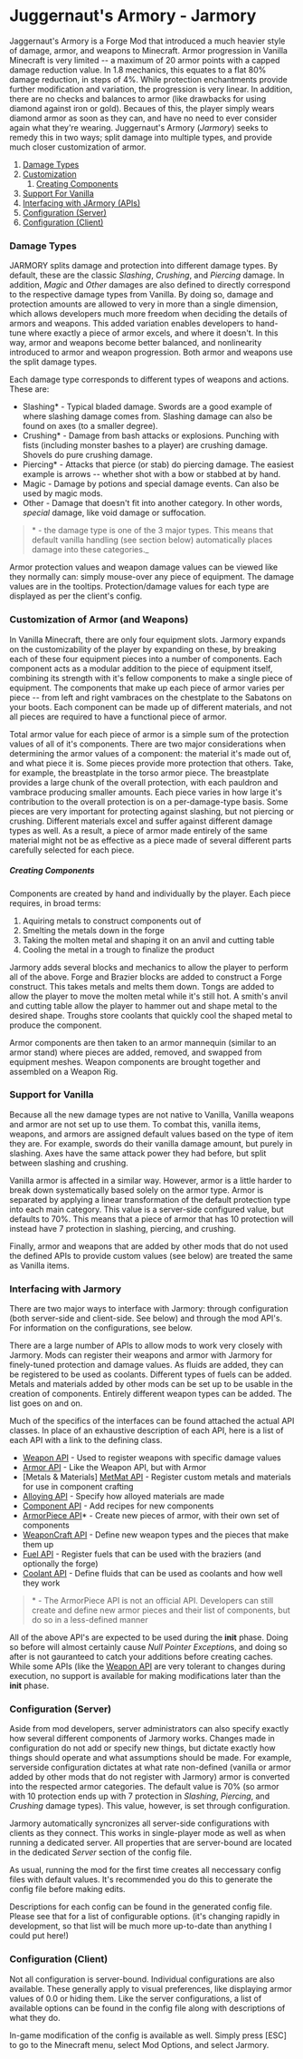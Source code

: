 # Juggernaut's Armory - Jarmory

Jaggernaut's Armory is a Forge Mod that introduced a much heavier style of damage, armor, and weapons to Minecraft. Armor progression in Vanilla Minecraft is very limited -- a maximum of 20 armor points with a capped damage reduction value. In 1.8 mechanics, this equates to a flat 80% damage reduction, in steps of 4%. While protection enchantments provide further modification and variation, the progression is very linear. In addition, there are no checks and balances to armor (like drawbacks for using diamond against iron or gold). Becaues of this, the player simply wears diamond armor as soon as they can, and have no need to ever consider again what they're wearing. Juggernaut's Armory (_Jarmory_) seeks to remedy this in two ways; split damage into multiple types, and provide much closer customization of armor. 

1. [Damage Types]
2. [Customization]
    1. [Creating Components]
4. [Support For Vanilla]
5. [Interfacing with JArmory (APIs)]
6. [Configuration (Server)]
7. [Configuration (Client)]

### Damage Types
JARMORY splits damage and protection into different damage types. By default, these are the classic _Slashing_, _Crushing_, and _Piercing_ damage. In addition, _Magic_ and _Other_ damages are also defined to directly correspond to the respective damage types from Vanilla. By doing so, damage and protection amounts are allowed to very in more than a single dimension, which allows developers much more freedom when deciding the details of armors and weapons. This added variation enables developers to hand-tune where exactly a piece of armor excels, and where it doesn't. In this way, armor and weapons become better balanced, and nonlinearity introduced to armor and weapon progression. Both armor and weapons use the split damage types.

Each damage type corresponds to different types of weapons and actions. These are:

 * Slashing* - Typical bladed damage. Swords are a good example of where slashing damage comes from. Slashing damage can also be found on axes (to a smaller degree).
 * Crushing* - Damage from bash attacks or explosions. Punching with fists (including monster bashes to a player) are crushing damage. Shovels do pure crushing damage.
 * Piercing* - Attacks that pierce (or stab) do piercing damage. The easiest example is arrows -- whether shot with a bow or stabbed at by hand.
 * Magic - Damage by potions and special damage events. Can also be used by magic mods.
 * Other - Damage that doesn't fit into another category. In other words, _special_ damage, like void damage or suffocation.
  
 > \* - the damage type is one of the 3 major types. This means that default vanilla handling (see section below) automatically places damage into these categories._

Armor protection values and weapon damage values can be viewed like they normally can: simply mouse-over any piece of equipment. The damage values are in the tooltips. Protection/damage values for each type are displayed as per the client's config.

### Customization of Armor (and Weapons)
In Vanilla Minecraft, there are only four equipment slots. Jarmory expands on the customizability of the player by expanding on these, by breaking each of these four equipment pieces into a number of components. Each component acts as a modular addition to the piece of equipment itself, combining its strength with it's fellow components to make a single piece of equipment. The components that make up each piece of armor varies per piece -- from left and right vambraces on the chestplate to the Sabatons on your boots. Each component can be made up of different materials, and not all pieces are required to have a functional piece of armor. 

Total armor value for each piece of armor is a simple sum of the protection values of all of it's components. There are two major considerations when determining the armor values of a component: the material it's made out of, and what piece it is. Some pieces provide more protection that others. Take, for example, the breastplate in the torso armor piece. The breastplate provides a large chunk of the overall protection, with each pauldron and vambrace producing smaller amounts. Each piece varies in how large it's contribution to the overall protection is on a per-damage-type basis. Some pieces are very important for protecting against slashing, but not piercing or crushing. Different materials excel and suffer against different damage types as well. As a result, a piece of armor made entirely of the same material might not be as effective as a piece made of several different parts carefully selected for each piece.

##### Creating Components
Components are created by hand and individually by the player. Each piece requires, in broad terms:
1. Aquiring metals to construct components out of
2. Smelting the metals down in the forge
3. Taking the molten metal and shaping it on an anvil and cutting table
4. Cooling the metal in a trough to finalize the product

Jarmory adds several blocks and mechanics to allow the player to perform all of the above. Forge and Brazier blocks are added to construct a Forge construct. This takes metals and melts them down. Tongs are added to allow the player to move the molten metal while it's still hot. A smith's anvil and cutting table allow the player to hammer out and shape metal to the desired shape. Troughs store coolants that quickly cool the shaped metal to produce the component.

Armor components are then taken to an armor mannequin (similar to an armor stand) where pieces are added, removed, and swapped from equipment meshes. Weapon components are brought together and assembled on a Weapon Rig. 

### Support for Vanilla
Because all the new damage types are not native to Vanilla, Vanilla weapons and armor are not set up to use them. To combat this, vanilla items, weapons, and armors are assigned default values based on the type of item they are. For example, swords do their vanilla damage amount, but purely in slashing. Axes have the same attack power they had before, but split between slashing and crushing.

Vanilla armor is affected in a similar way. However, armor is a little harder to break down systematically based solely on the armor type. Armor is separated by applying a linear transformation of the default protection type into each main category. This value is a server-side configured value, but defaults to 70%. This means that a piece of armor that has 10 protection will instead have 7 protection in slashing, piercing, and crushing.

Finally, armor and weapons that are added by other mods that do not used the defined APIs to provide custom values (see below) are treated the same as Vanilla items.

### Interfacing with Jarmory
There are two major ways to interface with Jarmory: through configuration (both server-side and client-side. See below) and through the mod API's. For information on the configurations, see below.

There are a large number of APIs to allow mods to work very closely with Jarmory. Mods can register their weapons and armor with Jarmory for finely-tuned protection and damage values. As fluids are added, they can be registered to be used as coolants. Different types of fuels can be added. Metals and materials added by other mods can be set up to be usable in the creation of components. Entirely different weapon types can be added. The list goes on and on.

Much of the specifics of the interfaces can be found attached the actual API classes. In place of an exhaustive description of each API, here is a list of each API with a link to the defining class.
* [Weapon API] - Used to register weapons with specific damage values
* [Armor API] - Like the Weapon API, but with Armor
* [Metals & Materials] [MetMat API] - Register custom metals and materials for use in component crafting
* [Alloying API] - Specify how alloyed materials are made
* [Component API] - Add recipes for new components
* [ArmorPiece API]* - Create new pieces of armor, with their own set of components
* [WeaponCraft API] - Define new weapon types and the pieces that make them up
* [Fuel API] - Register fuels that can be used with the braziers (and optionally the forge)
* [Coolant API] - Define fluids that can be used as coolants and how well they work

> \* - The ArmorPiece API is not an official API. Developers can still create and define new armor pieces and their list of components, but do so in a less-defined manner

All of the above API's are expected to be used during the **init** phase. Doing so before will almost certainly cause *Null Pointer Exception*s, and doing so after is not gauranteed to catch your additions before creating caches. While some APIs (like the [Weapon API] are very tolerant to changes during execution, no support is available for making modifications later than the **init** phase.

### Configuration (Server)
Aside from mod developers, server administrators can also specify exactly how several different components of Jarmory works. Changes made in configuration do not add or specify new things, but dictate exactly how things should operate and what assumptions should be made. For example, serverside configuration dictates at what rate non-defined (vanilla or armor added by other mods that do not register with Jarmory) armor is converted into the respected armor categories. The default value is 70% (so armor with 10 protection ends up with 7 protection in _Slashing_, _Piercing_, and _Crushing_ damage types). This value, however, is set through configuration.

Jarmory automatically syncronizes all server-side configurations with clients as they connect. This works in single-player mode as well as when running a dedicated server. All properties that are server-bound are located in the dedicated _Server_ section of the config file.

As usual, running the mod for the first time creates all neccessary config files with default values. It's recommended you do this to generate the config file before making edits.

Descriptions for each config can be found in the generated config file. Please see that for a list of configurable options. (it's changing rapidly in development, so that list will be much more up-to-date than anything I could put here!)

### Configuration (Client)
Not all configuration is server-bound. Individual configurations are also available. These generally apply to visual preferences, like displaying armor values of 0.0 or hiding them. Like the server configurations, a list of available options can be found in the config file along with descriptions of what they do.

In-game modification of the config is available as well. Simply press [ESC] to go to the Minecraft menu, select Mod Options, and select Jarmory.

[Weapon Api]: <https://github.com/Dove-Bren/SkylanderArmory/blob/master/src/main/java/com/SkyIsland/Armory/api/WeaponManager.java> "Jarmory/WeaponManager.java"
[Armor API]: <https://github.com/Dove-Bren/SkylanderArmory/blob/master/src/main/java/com/SkyIsland/Armory/api/ArmorManager.java> "Jarmory/ArmorManager.java"
[MetMat API]: <https://github.com/Dove-Bren/SkylanderArmory/blob/master/src/main/java/com/SkyIsland/Armory/api/ForgeManager.java> "Jarmory/ForgeManager.java"
[Alloying API]: <https://github.com/Dove-Bren/SkylanderArmory/blob/master/src/main/java/com/SkyIsland/Armory/api/ForgeManager.java> "Jarmory/ForgeManager.java"
[Component API]: <https://github.com/Dove-Bren/SkylanderArmory/blob/master/src/main/java/com/SkyIsland/Armory/api/ForgeManager.java> "Jarmory/ForgeManager.java"
[ArmorPiece API]: <https://github.com/Dove-Bren/SkylanderArmory/blob/master/src/main/java/com/SkyIsland/Armory/api/ArmorpieceAPI.java> "Jarmory/ArmorpieceAPI.java"
[WeaponCraft API]: <https://github.com/Dove-Bren/SkylanderArmory/blob/master/src/main/java/com/SkyIsland/Armory/api/WeaponCraftingManager.java> "Jarmory/WeaponCraftingManager.java"
[Fuel API]: <https://github.com/Dove-Bren/SkylanderArmory/blob/master/src/main/java/com/SkyIsland/Armory/api/ForgeManager.java> "Jarmory/ForgeManager.java"
[Coolant API]: <https://github.com/Dove-Bren/SkylanderArmory/blob/master/src/main/java/com/SkyIsland/Armory/api/ForgeManager.java> "Jarmory/ForgeManager.java"

[Damage Types]: <#damage-types>
[Customization]: <#customization-of-armor-and-weapons>
[Creating Components]: <#creating-components>
[Support For Vanilla]: <#support-for-vanilla>
[Interfacing with JArmory (APIs)]: <#interfacing-with-jarmory>
[Configuration (Server)]: <#configuration-server>
[Configuration (Client)]: <#configuration-client>
